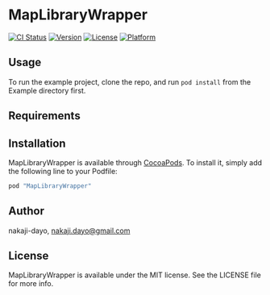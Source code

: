 # MapLibraryWrapper

[![CI Status](http://img.shields.io/travis/nakaji-dayo/MapLibraryWrapper.svg?style=flat)](https://travis-ci.org/nakaji-dayo/MapLibraryWrapper)
[![Version](https://img.shields.io/cocoapods/v/MapLibraryWrapper.svg?style=flat)](http://cocoapods.org/pods/MapLibraryWrapper)
[![License](https://img.shields.io/cocoapods/l/MapLibraryWrapper.svg?style=flat)](http://cocoapods.org/pods/MapLibraryWrapper)
[![Platform](https://img.shields.io/cocoapods/p/MapLibraryWrapper.svg?style=flat)](http://cocoapods.org/pods/MapLibraryWrapper)

## Usage

To run the example project, clone the repo, and run `pod install` from the Example directory first.

## Requirements

## Installation

MapLibraryWrapper is available through [CocoaPods](http://cocoapods.org). To install
it, simply add the following line to your Podfile:

```ruby
pod "MapLibraryWrapper"
```

## Author

nakaji-dayo, nakaji.dayo@gmail.com

## License

MapLibraryWrapper is available under the MIT license. See the LICENSE file for more info.
